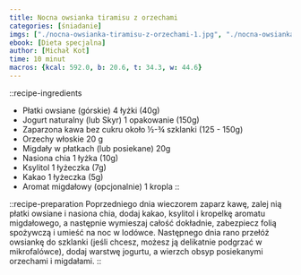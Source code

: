 ```yaml
---
title: Nocna owsianka tiramisu z orzechami
categories: [śniadanie]
imgs: ["./nocna-owsianka-tiramisu-z-orzechami-1.jpg", "./nocna-owsianka-tiramisu-z-orzechami-2.jpg"]
ebook: [Dieta specjalna]
author: [Michał Kot]
time: 10 minut
macros: {kcal: 592.0, b: 20.6, t: 34.3, w: 44.6}
---
```


::recipe-ingredients
- Płatki owsiane (górskie) 4 łyżki (40g)
- Jogurt naturalny (lub Skyr) 1 opakowanie (150g)
- Zaparzona kawa bez cukru około ½-¾ szklanki (125 - 150g)
- Orzechy włoskie 20 g
- Migdały w płatkach (lub posiekane) 20g
- Nasiona chia 1 łyżka (10g)
- Ksylitol 1 łyżeczka (7g)
- Kakao 1 łyżeczka (5g)
- Aromat migdałowy (opcjonalnie) 1 kropla
::

::recipe-preparation
Poprzedniego dnia wieczorem zaparz kawę, zalej nią płatki owsiane i nasiona chia, dodaj kakao, ksylitol i kropelkę aromatu migdałowego, a następnie wymieszaj całość dokładnie, zabezpiecz folią spożywczą i umieść na noc w lodówce. Następnego dnia rano przełóż owsiankę do szklanki (jeśli chcesz, możesz ją delikatnie podgrzać w mikrofalówce), dodaj warstwę jogurtu, a wierzch obsyp posiekanymi orzechami i migdałami.
::